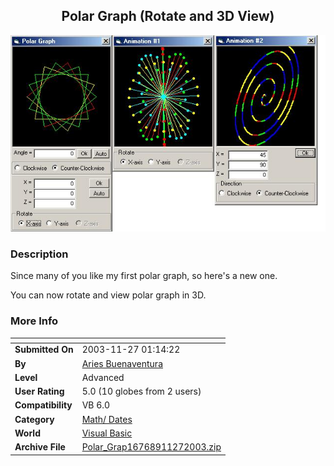 ﻿<div align="center">

## Polar Graph \(Rotate and 3D View\)

<img src="PIC200311271223156439.jpg">
</div>

### Description

Since many of you like my first polar graph, so here's a new one.

You can now rotate and view polar graph in 3D.
 
### More Info
 


<span>             |<span>
---                |---
**Submitted On**   |2003-11-27 01:14:22
**By**             |[Aries Buenaventura](https://github.com/Planet-Source-Code/PSCIndex/blob/master/ByAuthor/aries-buenaventura.md)
**Level**          |Advanced
**User Rating**    |5.0 (10 globes from 2 users)
**Compatibility**  |VB 6\.0
**Category**       |[Math/ Dates](https://github.com/Planet-Source-Code/PSCIndex/blob/master/ByCategory/math-dates__1-37.md)
**World**          |[Visual Basic](https://github.com/Planet-Source-Code/PSCIndex/blob/master/ByWorld/visual-basic.md)
**Archive File**   |[Polar\_Grap16768911272003\.zip](https://github.com/Planet-Source-Code/aries-buenaventura-polar-graph-rotate-and-3d-view__1-50151/archive/master.zip)








